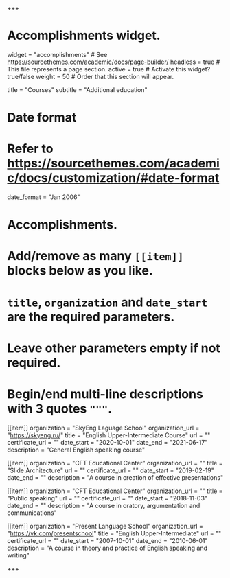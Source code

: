 +++
# Accomplishments widget.
widget = "accomplishments"  # See https://sourcethemes.com/academic/docs/page-builder/
headless = true  # This file represents a page section.
active = true  # Activate this widget? true/false
weight = 50  # Order that this section will appear.

title = "Courses"
subtitle = "Additional education"

# Date format
#   Refer to https://sourcethemes.com/academic/docs/customization/#date-format
date_format = "Jan 2006"

# Accomplishments.
#   Add/remove as many `[[item]]` blocks below as you like.
#   `title`, `organization` and `date_start` are the required parameters.
#   Leave other parameters empty if not required.
#   Begin/end multi-line descriptions with 3 quotes `"""`.

[[item]]
  organization = "SkyEng Laguage School"
  organization_url = "https://skyeng.ru/"
  title = "English Upper-Intermediate Course"
  url = ""
  certificate_url = ""
  date_start = "2020-10-01"
  date_end = "2021-06-17"
  description = "General English speaking course"

[[item]]
  organization = "CFT Educational Center"
  organization_url = ""
  title = "Slide Architecture"
  url = ""
  certificate_url = ""
  date_start = "2019-02-19"
  date_end = ""
  description = "A course in creation of effective presentations"

[[item]]
  organization = "CFT Educational Center"
  organization_url = ""
  title = "Public speaking"
  url = ""
  certificate_url = ""
  date_start = "2018-11-03"
  date_end = ""
  description = "A course in oratory, argumentation and communications"

[[item]]
  organization = "Present Language School"
  organization_url = "https://vk.com/presentschool"
  title = "English Upper-Intermediate"
  url = ""
  certificate_url = ""
  date_start = "2007-10-01"
  date_end = "2010-06-01"
  description = "A course in theory and practice of English speaking and writing"

+++
